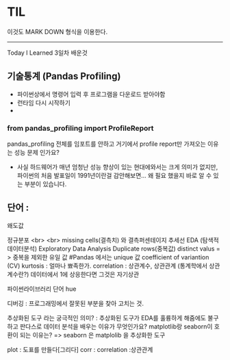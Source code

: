 # TIL
이것도 MARK DOWN 형식을 이용한다.


---
Today I Learned
3일차 배운것

## 기술통계 (Pandas Profiling)
* 파이썬상에서 명령어 입력 후 프로그램을 다운로드 받아야함
* 런타임 다시 시작하기
*

### from pandas_profiling import ProfileReport
pandas_profiling 전체를 임포트를 안하고 거기에서
 profile report만 가져오는 이유는 성능 문제 인가요?

* 사실 하드웨어가 매년 엄청난 성능 향상이 있는 현대에와서는 크게 의미가 없지만, 
	파이썬의 처음 발표일이 1991년이란걸 감안해보면... 
	왜 필요 했을지 바로 알 수 있는 부분이 있습니다.

## 단어 :
왜도값


정규분포 <br\> 
<br\> missing cells(결측치) 와 결측퍼센테이지
추세선
EDA (탐색적데이터분석) Exploratory Data Analysis
Duplicate rows(중복값)
distinct valus = > 중복을 제외한 유일 값 #Pandas 에서는 unique 값
coefficient of variantion (CV)
kurtosis : 얼마나 뾰족한가.
correlation : 상관계수, 상관관계 (통계학에서 상관계수란?) 
	데이터에서 1에 상응한다면 그것은 자기상관


파이썬라이브러리 단어
hue


디버깅 : 프로그래밍에서 잘못된 부분을 찾아 고치는 것. 


추상화된 도구 라는 궁극적인 의미?
 : 추상화된 도구가 EDA를 훌륭하게 해줌에도 불구하고 판다스로 데이터 분석을 배우는 이유가 무엇인가요?
matplotlib랑 seaborn이 호환이 되는 이유는?
 => seaborn 은 matplolib 을 추상화한 도구

plot :
도표를 만들다[그리다]
corr :
 correlation :상관관계

